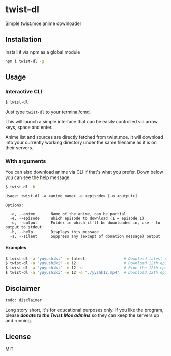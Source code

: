 # twist-dl
Simple twist.moe anime downloader

## Installation

Install it via npm as a global module
```bash
npm i twist-dl -g
```

## Usage

### Interactive CLI
```bash
$ twist-dl
```
Just type `twist-dl` to your terminal/cmd.

This will launch a simple interface that can be easily controlled via arrow keys, space and enter.

Anime list and sources are directly fetched from twist.moe. It will download into your currently working directory under the same filename as it is on their servers.

### With arguments

You can also download anime via CLI if that's what you prefer. Down below you can see the help message.
```bash
$ twist-dl -h
```
```
Usage: twist-dl -a <anime name> -e <episode> [-o <output>]

Options:

  -a, --anime       Name of the anime, can be partial
  -e, --episode     Which episode to download (1 = episode 1)
  -o, --output      Folder in which it'll be downloaded in, use - to output to stdout
  -h, --help        Displays this message
  -s, --silent      Suppress any (except of donation message) output
```
#### Examples
```bash
$ twist-dl -a "yuyushiki" -e latest                 # Download latest episode of Yuyushiki
$ twist-dl -a "yuyushiki" -e 12                     # Download 12th episode
$ twist-dl -a "yuyushiki" -e 12 -o -                # Pipe the 12th episode into stdout (transcoding purposes etc.)
$ twist-dl -a "yuyushiki" -e 12 -o "./yyshk12.mp4"  # Download 12th episode as yyshk12.mp4
```

## Disclaimer

`todo: disclaimer`

Long story short, it's for educational purposes only. If you like the program, please ***donate to the Twist.Moe admins*** so they can keep the servers up and running.

## License

MIT
